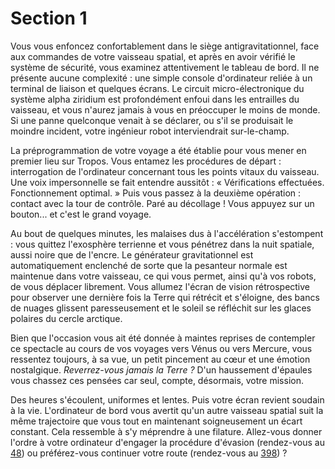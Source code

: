 <h1>Section 1</h1>

<p>Vous vous enfoncez confortablement dans le siège antigravitationnel, face aux commandes de votre vaisseau spatial, et après en avoir vérifié le système de sécurité, vous examinez attentivement le tableau de bord. Il ne présente aucune complexité : une simple console d'ordinateur reliée à un terminal de liaison et quelques écrans. Le circuit micro-électronique du système alpha ziridium est profondément enfoui dans les entrailles du vaisseau, et vous n'aurez jamais à vous en préoccuper le moins de monde. Si une panne quelconque venait à se déclarer, ou s'il se produisait le moindre incident, votre ingénieur robot interviendrait sur-le-champ.</p>

<p>La préprogrammation de votre voyage a été établie pour vous mener en premier lieu sur Tropos. Vous entamez les procédures de départ : interrogation de l'ordinateur concernant tous les points vitaux du vaisseau. Une voix impersonnelle se fait entendre aussitôt : « Vérifications effectuées. Fonctionnement optimal. » Puis vous passez à la deuxième opération : contact avec la tour de contrôle. Paré au décollage ! Vous appuyez sur un bouton... et c'est le grand voyage.</p>

<p>Au bout de quelques minutes, les malaises dus à l'accélération s'estompent : vous quittez l'exosphère terrienne et vous pénétrez dans la nuit spatiale, aussi noire que de l'encre. Le générateur gravitationnel est automatiquement enclenché de sorte que la pesanteur normale est maintenue dans votre vaisseau, ce qui vous permet, ainsi qu'à vos robots, de vous déplacer librement. Vous allumez l'écran de vision rétrospective pour observer une dernière fois la Terre qui rétrécit et s'éloigne, des bancs de nuages glissent paresseusement et le soleil se réfléchit sur les glaces polaires du cercle arctique.</p>

<p>Bien que l'occasion vous ait été donnée à maintes reprises de contempler ce spectacle au cours de vos voyages vers Vénus ou vers Mercure, vous ressentez toujours, à sa vue, un petit pincement au cœur et une émotion nostalgique. <em>Reverrez-vous jamais la Terre ?</em> D'un haussement d'épaules vous chassez ces pensées car seul, compte, désormais, votre mission.</p>

<p>Des heures s'écoulent, uniformes et lentes. Puis votre écran revient soudain à la vie. L'ordinateur de bord vous avertit qu'un autre vaisseau spatial suit la même trajectoire que vous tout en maintenant soigneusement un écart constant. Cela ressemble à s'y méprendre à une filature. Allez-vous donner l'ordre à votre ordinateur d'engager la procédure d'évasion (rendez-vous au <a href="#48">48</a>) ou préférez-vous continuer votre route (rendez-vous au <a href="#398">398</a>) ?</p>